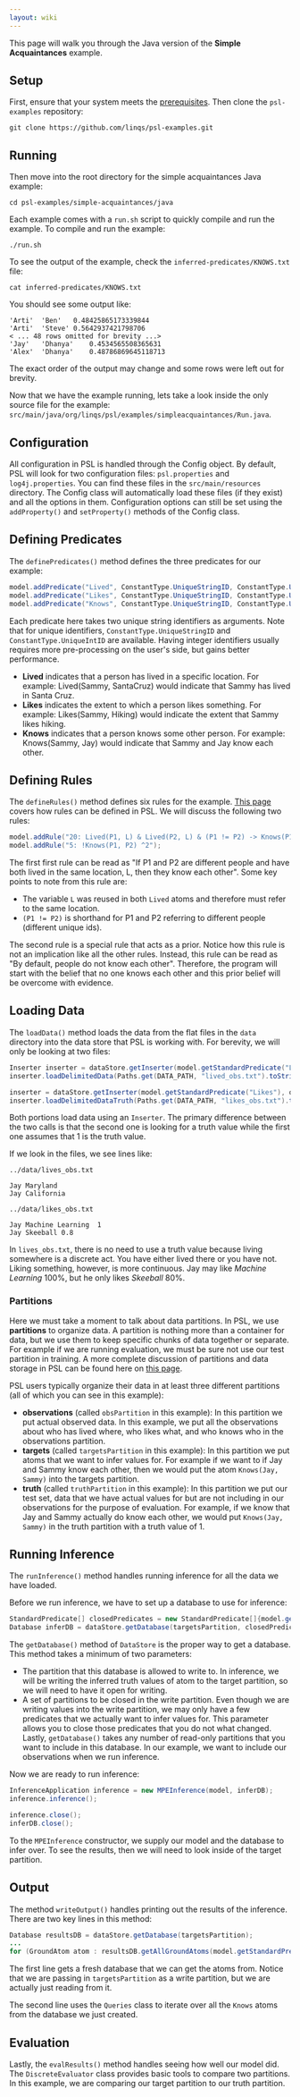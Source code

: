 ```yaml
---
layout: wiki
---
```


This page will walk you through the Java version of the **Simple Acquaintances** example.

## Setup

First, ensure that your system meets the [prerequisites](Prerequisites.md).
Then clone the `psl-examples` repository:
```
git clone https://github.com/linqs/psl-examples.git
```

## Running

Then move into the root directory for the simple acquaintances Java example:
```
cd psl-examples/simple-acquaintances/java
```

Each example comes with a `run.sh` script to quickly compile and run the example.
To compile and run the example:
```
./run.sh
```

To see the output of the example, check the `inferred-predicates/KNOWS.txt` file:
```
cat inferred-predicates/KNOWS.txt
```

You should see some output like:
```
'Arti'	'Ben'	0.48425865173339844
'Arti'	'Steve'	0.5642937421798706
< ... 48 rows omitted for brevity ...>
'Jay'	'Dhanya'	0.4534565508365631
'Alex'	'Dhanya'	0.48786869645118713
```
The exact order of the output may change and some rows were left out for brevity.

Now that we have the example running, lets take a look inside the only source file for the example:
`src/main/java/org/linqs/psl/examples/simpleacquaintances/Run.java`.

## Configuration

All configuration in PSL is handled through the Config object.
By default, PSL will look for two configuration files: `psl.properties` and `log4j.properties`.
You can find these files in the `src/main/resources` directory.
The Config class will automatically load these files (if they exist) and all the options in them.
Configuration options can still be set using the `addProperty()` and `setProperty()` methods of the Config class.

## Defining Predicates
The `definePredicates()` method defines the three predicates for our example:
```java
model.addPredicate("Lived", ConstantType.UniqueStringID, ConstantType.UniqueStringID);
model.addPredicate("Likes", ConstantType.UniqueStringID, ConstantType.UniqueStringID);
model.addPredicate("Knows", ConstantType.UniqueStringID, ConstantType.UniqueStringID);
```

Each predicate here takes two unique string identifiers as arguments.
Note that for unique identifiers, `ConstantType.UniqueStringID` and `ConstantType.UniqueIntID` are available.
Having integer identifiers usually requires more pre-processing on the user's side, but gains better performance.
- **Lived** indicates that a person has lived in a specific location. For example: Lived(Sammy, SantaCruz) would indicate that Sammy has lived in Santa Cruz.
- **Likes** indicates the extent to which a person likes something. For example: Likes(Sammy, Hiking) would indicate the extent that Sammy likes hiking.
- **Knows** indicates that a person knows some other person. For example: Knows(Sammy, Jay) would indicate that Sammy and Jay know each other.

## Defining Rules
The `defineRules()` method defines six rules for the example.
[This page](Rule-Specification.md) covers how rules can be defined in PSL.
We will discuss the following two rules:
```java
model.addRule("20: Lived(P1, L) & Lived(P2, L) & (P1 != P2) -> Knows(P1, P2) ^2");
model.addRule("5: !Knows(P1, P2) ^2");
```

The first first rule can be read as "If P1 and P2 are different people and have both lived in the same location, L, then they know each other".
Some key points to note from this rule are:
 - The variable `L` was reused in both `Lived` atoms and therefore must refer to the same location.
 - `(P1 != P2)` is shorthand for P1 and P2 referring to different people (different unique ids).

The second rule is a special rule that acts as a prior.
Notice how this rule is not an implication like all the other rules.
Instead, this rule can be read as "By default, people do not know each other".
Therefore, the program will start with the belief that no one knows each other and this prior belief will be overcome with evidence.

## Loading Data
The `loadData()` method loads the data from the flat files in the `data` directory into the data store that PSL is working with.
For berevity, we will only be looking at two files:
```java
Inserter inserter = dataStore.getInserter(model.getStandardPredicate("Lived"), obsPartition);
inserter.loadDelimitedData(Paths.get(DATA_PATH, "lived_obs.txt").toString());

inserter = dataStore.getInserter(model.getStandardPredicate("Likes"), obsPartition);
inserter.loadDelimitedDataTruth(Paths.get(DATA_PATH, "likes_obs.txt").toString());
```

Both portions load data using an `Inserter`.
The primary difference between the two calls is that the second one is looking for a truth value while the first one assumes that 1 is the truth value.

If we look in the files, we see lines like:

`../data/lives_obs.txt`
```
Jay	Maryland
Jay	California
```

`../data/likes_obs.txt`
```
Jay	Machine Learning  1
Jay	Skeeball 0.8
```

In `lives_obs.txt`, there is no need to use a truth value because living somewhere is a discrete act.
You have either lived there or you have not.
Liking something, however, is more continuous.
Jay may like *Machine Learning* 100%, but he only likes *Skeeball* 80%.

### Partitions
Here we must take a moment to talk about data partitions.
In PSL, we use **partitions** to organize data.
A partition is nothing more than a container for data, but we use them to keep specific chunks of data together or separate.
For example if we are running evaluation, we must be sure not use our test partition in training.
A more complete discussion of partitions and data storage in PSL can be found here on [this page](Data-Storage-in-PSL.md).

PSL users typically organize their data in at least three different partitions (all of which you can see in this example):
- **observations** (called `obsPartition` in this example): In this partition we put actual observed data. In this example, we put all the observations about who has lived where, who likes what, and who knows who in the observations partition.
- **targets** (called `targetsPartition` in this example): In this partition we put atoms that we want to infer values for. For example if we want to if Jay and Sammy know each other, then we would put the atom `Knows(Jay, Sammy)` into the targets partition.
- **truth** (called `truthPartition` in this example): In this partition we put our test set, data that we have actual values for but are not including in our observations for the purpose of evaluation. For example, if we know that Jay and Sammy actually do know each other, we would put `Knows(Jay, Sammy)` in the truth partition with a truth value of 1.

## Running Inference
The `runInference()` method handles running inference for all the data we have loaded.

Before we run inference, we have to set up a database to use for inference:
```java
StandardPredicate[] closedPredicates = new StandardPredicate[]{model.getStandardPredicate("Lived"), model.getStandardPredicate("Likes")};
Database inferDB = dataStore.getDatabase(targetsPartition, closedPredicates, obsPartition);
```
The `getDatabase()` method of `DataStore` is the proper way to get a database.
This method takes a minimum of two parameters:
- The partition that this database is allowed to write to. In inference, we will be writing the inferred truth values of atom to the target partition, so we will need to have it open for writing.
- A set of partitions to be closed in the write partition. Even though we are writing values into the write partition, we may only have a few predicates that we actually want to infer values for. This parameter allows you to close those predicates that you do not what changed.
Lastly, `getDatabase()` takes any number of read-only partitions that you want to include in this database.
In our example, we want to include our observations when we run inference.

Now we are ready to run inference:
```java
InferenceApplication inference = new MPEInference(model, inferDB);
inference.inference();

inference.close();
inferDB.close();
```

To the `MPEInference` constructor, we supply our model and the database to infer over.
To see the results, then we will need to look inside of the target partition.

## Output
The method `writeOutput()` handles printing out the results of the inference.
There are two key lines in this method:
```java
Database resultsDB = dataStore.getDatabase(targetsPartition);
...
for (GroundAtom atom : resultsDB.getAllGroundAtoms(model.getStandardPredicate("Knows"))) {
```

The first line gets a fresh database that we can get the atoms from.
Notice that we are passing in `targetsPartition` as a write partition, but we are actually just reading from it.

The second line uses the `Queries` class to iterate over all the `Knows` atoms from the database we just created.

## Evaluation
Lastly, the `evalResults()` method handles seeing how well our model did.
The `DiscreteEvaluator` class provides basic tools to compare two partitions.
In this example, we are comparing our target partition to our truth partition.
